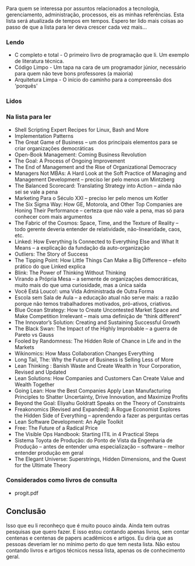 Para quem se interessa por assuntos relacionados a tecnologia, gerenciamento, administração, processos, eis as minhas referências.
Esta lista será atualizada de tempos em tempos. Espero ter lido mais coisas ao passo de que a lista para ler deva crescer cada vez mais...

### Lendo

- C completo e total - O primeiro livro de programação que li. Um exemplo de literatura técnica.
- Código Limpo - Um tapa na cara de um programador júnior, necessário para quem não teve bons professores (a maioria)
- Arquitetura Limpa - O início do caminho para a compreensão dos 'porquês'

### Lidos



### Na lista para ler

- Shell Scripting Expert Recipes for Linux, Bash and More
- Implementation Patterns
- The Great Game of Business – um dos principais elementos para se criar organizações democráticas
- Open-Book Management: Coming Business Revolution
- The Goal: A Process of Ongoing Improvement
- The End of Management and the Rise of Organizational Democracy
- Managers Not MBAs: A Hard Look at the Soft Practice of Managing and Management Development – preciso ler pelo menos um Mintzberg
- The Balanced Scorecard: Translating Strategy into Action – ainda não sei se vale a pena
- Marketing Para o Século XXI – preciso ler pelo menos um Kotler
- The Six Sigma Way: How GE, Motorola, and Other Top Companies are Honing Their Performance – certeza que não vale a pena, mas só para conhecer com mais argumentos
- The Fabric of the Cosmos: Space, Time, and the Texture of Reality – todo gerente deveria entender de relatividade, não-linearidade, caos, etc.
- Linked: How Everything Is Connected to Everything Else and What It Means – a explicação da fundação da auto-organização
- Outliers: The Story of Success
- The Tipping Point: How Little Things Can Make a Big Difference – efeito prático do que Linked explica
- Blink: The Power of Thinking Without Thinking
- Virando a Própria Mesa – a semente de organizações democráticas, muito mais do que uma curiosidade, mas a única saída
- Você Está Louco!: uma Vida Administrada de Outra Forma
- Escola sem Sala de Aula – a educação atual não serve mais: a razão porque não temos trabalhadores motivados, pró-ativos, criativos.
- Blue Ocean Strategy: How to Create Uncontested Market Space and Make Competition Irrelevant – mais uma definição de “think different”
- The Innovator’s Solution: Creating and Sustaining Successful Growth
- The Black Swan: The Impact of the Highly Improbable – a guerra de Pareto vs Gauss
- Fooled by Randomness: The Hidden Role of Chance in Life and in the Markets
- Wikinomics: How Mass Collaboration Changes Everything
- Long Tail, The: Why the Future of Business is Selling Less of More
- Lean Thinking : Banish Waste and Create Wealth in Your Corporation, Revised and Updated
- Lean Solutions: How Companies and Customers Can Create Value and Wealth Together
- Going Lean: How the Best Companies Apply Lean Manufacturing Principles to Shatter Uncertainty, Drive Innovation, and Maximize Profits
- Beyond the Goal: Eliyahu Goldratt Speaks on the Theory of Constraints
- Freakonomics [Revised and Expanded]: A Rogue Economist Explores the Hidden Side of Everything – aprendendo a fazer as perguntas certas
- Lean Software Development: An Agile Toolkit
- Free: The Future of a Radical Price
- The Visible Ops Handbook: Starting ITIL in 4 Practical Steps
- Sistema Toyota de Produção: do Ponto de Vista da Engenharia de Produção – antes de entender uma especialização – software – melhor entender produção em geral
- The Elegant Universe: Superstrings, Hidden Dimensions, and the Quest for the Ultimate Theory

### Considerados como livros de consulta

- progit.pdf

## Conclusão 

Isso que eu li reconheço que é muito pouco ainda. Ainda tem outras pesquisas que quero fazer. E isso estou contando apenas livros, sem contar centenas e centenas de papers acadêmicos e artigos. Eu diria que as pessoas deveriam ler no mínimo perto do que tem nesta lista. Não estou contando livros e artigos técnicos nessa lista, apenas os de conhecimento geral.
